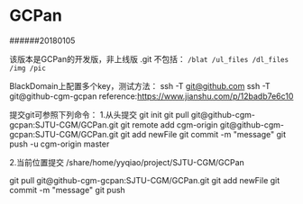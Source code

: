 # GCPan
######20180105

该版本是GCPan的开发版，非上线版
.git 不包括：
`
/blat
/ul_files
/dl_files
/img
/pic
`

BlackDomain上配置多个key，测试方法：
ssh -T git@github.com
ssh -T git@github-cgm-gcpan
reference:https://www.jianshu.com/p/12badb7e6c10


提交git可参照下列命令：
1.从头提交
git init
git pull git@github-cgm-gcpan:SJTU-CGM/GCPan.git
git remote add cgm-origin git@github-cgm-gcpan:SJTU-CGM/GCPan.git
git add newFile
git commit -m "message"
git push -u cgm-origin master

2.当前位置提交
/share/home/yyqiao/project/SJTU-CGM/GCPan

git pull git@github-cgm-gcpan:SJTU-CGM/GCPan.git
git add newFile
git commit -m "message"
git push
